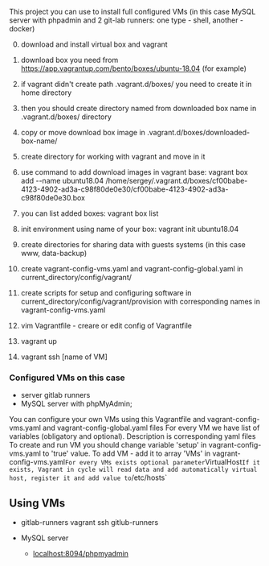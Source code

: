 This project you can use to install full configured VMs (in this case MySQL server with phpadmin and 2 git-lab runners: one type - shell, another - docker)

0. download and install virtual box and vagrant

1. download box you need from https://app.vagrantup.com/bento/boxes/ubuntu-18.04 (for example)

2. if vagrant didn't create path .vagrant.d/boxes/ you need to create it in home directory

3. then you should create directory named from downloaded box name in .vagrant.d/boxes/ directory

4. copy or move download box image in .vagrant.d/boxes/downloaded-box-name/

5. create directory for working with vagrant and move in it

6. use command to add download images in vagrant base:
vagrant box add --name ubuntu18.04 /home/sergey/.vagrant.d/boxes/cf00babe-4123-4902-ad3a-c98f80de0e30/cf00babe-4123-4902-ad3a-c98f80de0e30.box

7. you can list added boxes: vagrant box list

8. init environment using name of your box:
vagrant init ubuntu18.04

9. create directories for sharing data with guests systems (in this case www, data-backup)

10. create vagrant-config-vms.yaml and vagrant-config-global.yaml in current_directory/config/vagrant/

11. create scripts for setup and configuring software in current_directory/config/vagrant/provision with corresponding names in vagrant-config-vms.yaml

12. vim Vagrantfile - creare or edit config of Vagrantfile

13. vagrant up

14. vagrant ssh [name of VM]

### Configured VMs on this case ###
- server gitlab runners
- MySQL server with phpMyAdmin;

You can configure your own VMs using this Vagrantfile and vagrant-config-vms.yaml and vagrant-config-global.yaml files
For every VM we have list of variables (obligatory and optional). Description is corresponding yaml files
To create and run VM you should change variable 'setup' in vagrant-config-vms.yaml to 'true' value.
To add VM - add it to array 'VMs' in vagrant-config-vms.yaml`
For every VMs exists optional parameter `VirtualHost`
If it exists, Vagrant in cycle will read data and add automatically virtual host, register it and add value to `/etc/hosts`

## Using VMs ##

- gitlab-runners
  vagrant ssh gitlub-runners

- MySQL server
  - [localhost:8094/phpmyadmin](http://localhost:8094/phpmyadmin)
